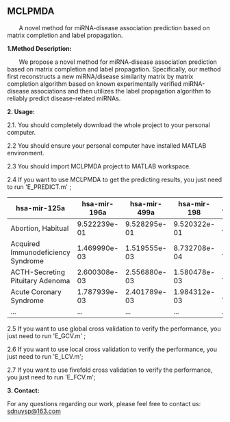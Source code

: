 
## MCLPMDA<br> 

&#160; &#160; &#160; &#160;A novel method for miRNA-disease association prediction based on matrix completion and label propagation.<br>

**1.Method Description:** 

&#160; &#160; &#160; &#160;We propose a novel method for miRNA-disease association prediction based on matrix completion and label propagation. Specifically, our method first reconstructs a new miRNA/disease similarity matrix by matrix completion algorithm based on known experimentally verified miRNA-disease associations and then utilizes the label propagation algorithm to reliably predict disease-related miRNAs.  

**2. Usage:**

  2.1.  You should completely download the whole project to your personal computer.
  
  2.2 You should ensure your personal computer have installed MATLAB environment.
  
  2.3 You should import MCLPMDA project to MATLAB workspace.
  
  2.4 If you want to use MCLPMDA to get the predicting results, you just need to run 'E_PREDICT.m' ;
  
  | hsa-mir-125a                       | hsa-mir-196a | hsa-mir-499a | hsa-mir-198  | ... |
| ---------------------------------- | ------------ | ------------ | ------------ | --- |
| Abortion, Habitual                 | 9.522239e-01 | 9.528295e-01 | 9.520322e-01 | ... |
| Acquired Immunodeficiency Syndrome | 1.469990e-03 | 1.519555e-03 | 8.732708e-04 | ... |
| ACTH-Secreting Pituitary Adenoma   | 2.600308e-03 | 2.556880e-03 | 1.580478e-03 | ... |
| Acute Coronary Syndrome            | 1.787939e-03 | 2.401789e-03 | 1.984312e-03 | ... |
| ...                                | ...          | ...          | ...          | ... |

  2.5 If you want to use global cross validation to verify the performance, you just need to run 'E_GCV.m' ;
  
  2.6 If you want to use local cross validation to verify the performance, you just need to run 'E_LCV.m'; 
  
  2.7 If you want to use fivefold cross validation to verify the performance, you just need to run 'E_FCV.m'; 
  

**3. Contact:**

For any questions regarding our work, please feel free to contact us: sdnuysp@163.com 
